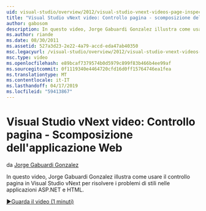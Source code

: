 ```yaml
---
uid: visual-studio/overview/2012/visual-studio-vnext-videos-page-inspector-decomposing-your-web-application
title: "Visual Studio vNext video: Controllo pagina - scomposizione dell'applicazione Web | Microsoft Docs"
author: gabosom
description: In questo video, Jorge Gabuardi Gonzalez illustra come usare il controllo pagina in Visual Studio vNext per risolvere i problemi di HTML e gli stili nell'applicazione ASP.NET...
ms.author: riande
ms.date: 08/30/2011
ms.assetid: 527a3d23-2e22-4a79-accd-eda47ab40350
msc.legacyurl: /visual-studio/overview/2012/visual-studio-vnext-videos-page-inspector-decomposing-your-web-application
msc.type: video
ms.openlocfilehash: e89bcaf7379574b0d5979c899f83b466b4ee99af
ms.sourcegitcommit: 0f1119340e4464720cfd16d0ff15764746ea1fea
ms.translationtype: MT
ms.contentlocale: it-IT
ms.lasthandoff: 04/17/2019
ms.locfileid: "59413867"
---
```

# <a name="visual-studio-vnext-videos-page-inspector---decomposing-your-web-application"></a>Visual Studio vNext video: Controllo pagina - Scomposizione dell'applicazione Web

da [Jorge Gabuardi Gonzalez](https://github.com/gabosom)

In questo video, Jorge Gabuardi Gonzalez illustra come usare il controllo pagina in Visual Studio vNext per risolvere i problemi di stili nelle applicazioni ASP.NET e HTML.

[&#9654;Guarda il video (1 minuti)](https://channel9.msdn.com/Blogs/ASP-NET-Site-Videos/visual-studio-vnext-videos-page-inspector-decomposing-your-web-application)
